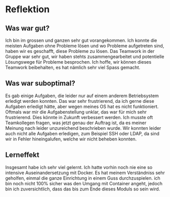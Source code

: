 # Reflektion #

## Was war gut? ##
Ich bin im grossen und ganzen sehr gut vorangekommen. Ich konnte die meisten Aufgaben ohne Probleme lösen und wo Probleme aufgetreten sind, haben wir es geschafft, diese Probleme zu lösen.
Das Teamwork in der Gruppe war sehr gut, wir haben stehts zusammengearbeitet und potentielle Lösungswege für Probleme besprochen.
Ich hoffe, wir können dieses Teamwork beibehalten, es hat nämlich sehr viel Spass gemacht.

## Was war suboptimal? ##

  Es gab einige Aufgaben, die leider nur auf einem anderem Betriebsystem erledigt werden konnten. Das war sehr frustrierend, da ich gerne diese Aufgaben erledigt hätte, aber wegen meines OS hat es nicht funktioniert.
  Oftmals war mir die Aufgabenstellung unklar, das war für mich sehr frustrierend. Dies könnte in Zukunft verbessert werden. Ich musste oft Teamkollegen fragen, was jetzt genau der Auftrag ist, da es meiner Meinung nach leider unzureichend beschrieben wurde.
Wir konnten leider auch nicht alle Aufgaben erledigen, zum Beispiel SSH oder LDAP, da sind wir in Fehler hineingalufen, welche wir nicht beheben konnten.

## Lerneffekt ##

Insgesamt habe ich sehr viel gelernt. Ich hatte vorhin noch nie eine so intensive Auseinandersetzung mit Docker. Es hat meinem Verständniss sehr geholfen, einmal die ganze Einrichtung in einem Guss durchzuspielen. ich bin noch nicht 100% sicher was den Umgang mit Container angeht, jedoch  bin ich zuversichtlich, dass das bis zum Ende dieses Moduls so sein wird. 